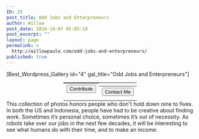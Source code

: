 ```yaml
---
ID: 25
post_title: Odd Jobs and Enterpreneurs
author: Willow
post_date: 2016-10-07 05:05:19
post_excerpt: ""
layout: page
permalink: >
  http://willowpaule.com/odd-jobs-and-enterpreneurs/
published: true
---
```

[Best_Wordpress_Gallery id="4" gal_title="Odd Jobs and Enterpreneurs"]
<table style="width: 40%; margin: 0 auto; margin-top: 0px;">
<tbody>
<tr>
<th style="display: inline-block;"><form action="https://www.paypal.com/cgi-bin/webscr" method="post" target="_blank"><input name="cmd" type="hidden" value="_s-xclick" /><input name="hosted_button_id" type="hidden" value="E3ATMCWXJ4WUU" /><input style="display: none; margin: 0 auto;" alt="PayPal - The safer, easier way to pay online!" name="submit" type="image" /><button class="btn-lg">Contribute</button></form></th>
<th style="display: inline-block;"><a href="http://willowpaule.com/contact/"><button class="btn-lg">Contact Me</button></a></th>
</tr>
</tbody>
</table>
This collection of photos honors people who don't hold down nine to fives. In both the US and Indonesia, people have had to be creative about finding work. Sometimes it’s personal choice, sometimes it’s out of necessity. As robots take over our jobs in the next few decades, it will be interesting to see what humans do with their time, and to make an income.